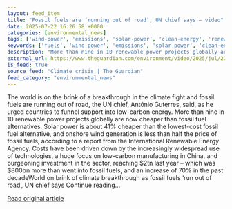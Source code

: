 ```yaml
---
layout: feed_item
title: "Fossil fuels are ‘running out of road’, UN chief says – video"
date: 2025-07-22 16:26:58 +0000
categories: [environmental_news]
tags: ['wind-power', 'emissions', 'solar-power', 'clean-energy', 'renewable-energy', 'fossil-fuels']
keywords: ['fuels', 'wind-power', 'emissions', 'solar-power', 'clean-energy', 'running', 'renewable-energy', 'fossil']
description: "More than nine in 10 renewable power projects globally are now cheaper than fossil fuel alternatives"
external_url: https://www.theguardian.com/environment/video/2025/jul/22/fossil-fuels-running-out-of-road-un-chief-says-video
is_feed: true
source_feed: "Climate crisis | The Guardian"
feed_category: "environmental_news"
---
```


The world is on the brink of a breakthrough in the climate fight and fossil fuels are running out of road, the UN chief, António Guterres, said, as he urged countries to funnel support into low-carbon energy. More than nine in 10 renewable power projects globally are now cheaper than fossil fuel alternatives. Solar power is about 41% cheaper than the lowest-cost fossil fuel alternative, and onshore wind generation is less than half the price of fossil fuels, according to a report from the International Renewable Energy Agency. Costs have been driven down by the increasingly widespread use of technologies, a huge focus on low-carbon manufacturing in China, and burgeoning investment in the sector, reaching $2tn last year – which was $800bn more than went into fossil fuels, and an increase of 70% in the past decadeWorld on brink of climate breakthrough as fossil fuels ‘run out of road’, UN chief says Continue reading...

[Read original article](https://www.theguardian.com/environment/video/2025/jul/22/fossil-fuels-running-out-of-road-un-chief-says-video)

